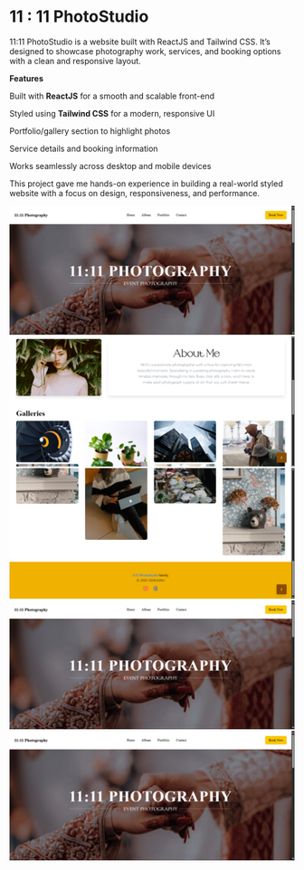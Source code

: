 # 11 : 11 PhotoStudio

11:11 PhotoStudio is a website built with ReactJS and Tailwind CSS. It’s designed to showcase photography work, services, and booking options with a clean and responsive layout.

**Features**

Built with **ReactJS** for a smooth and scalable front-end

Styled using **Tailwind CSS** for a modern, responsive UI

Portfolio/gallery section to highlight photos

Service details and booking information

Works seamlessly across desktop and mobile devices

This project gave me hands-on experience in building a real-world styled website with a focus on design, responsiveness, and performance.

![alt](https://github.com/gokulrajeswaran/11-11-PhotoStudio/blob/cf65c7a5ef8a432538726be9c3ecc010a42b1979/public/Screenshot%202025-09-26%20192129.png)
![alt](https://github.com/gokulrajeswaran/11-11-PhotoStudio/blob/4679274586707cac1e730c39ffd8051f395ebd44/public/Screenshot%202025-09-26%20192138.png)
![alt](https://github.com/gokulrajeswaran/11-11-PhotoStudio/blob/7a0ed1db4609f2d18261258c54352467c998b7e0/public/Screenshot%202025-09-26%20192148.png)
![alt](https://github.com/gokulrajeswaran/11-11-PhotoStudio/blob/cf65c7a5ef8a432538726be9c3ecc010a42b1979/public/Screenshot%202025-09-26%20192129.png)
![alt](https://github.com/gokulrajeswaran/11-11-PhotoStudio/blob/cf65c7a5ef8a432538726be9c3ecc010a42b1979/public/Screenshot%202025-09-26%20192129.png)

